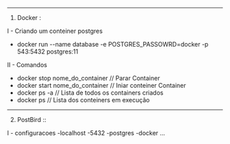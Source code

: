 -----------------------------------
1) Docker :

I - Criando um conteiner postgres
  - docker run --name database -e POSTGRES_PASSOWRD=docker -p 543:5432 postgres:11

II - Comandos
  - docker stop nome_do_container // Parar Container
  - docker start nome_do_container // Iniar conteiner Container
  - docker ps -a // Lista de todos os containers criados
  - docker ps // Lista dos conteiners em execução


-----------------------------------
2) PostBird ::

I - configuracoes
-localhost
-5432
-postgres
-docker
...
